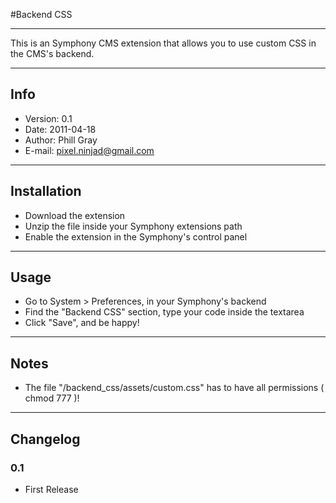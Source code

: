 #Backend CSS

---------------------------------------

This is an Symphony CMS extension that allows you to use custom CSS in the CMS's backend.

---------------------------------------

## Info
- Version:	0.1
- Date:		2011-04-18
- Author:	Phill Gray
- E-mail:	<pixel.ninjad@gmail.com>

---------------------------------------

## Installation

- Download the extension
- Unzip the file inside your Symphony extensions path
- Enable the extension in the Symphony's control panel


---------------------------------------

## Usage

- Go to System > Preferences, in your Symphony's backend
- Find the "Backend CSS" section, type your code inside the textarea
- Click "Save", and be happy!

---------------------------------------

## Notes

- The file "/backend_css/assets/custom.css" has to have all permissions ( chmod 777 )!

---------------------------------------

## Changelog

### 0.1
- First Release
